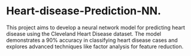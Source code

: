 # Heart-disease-Prediction-NN.
This project aims to develop a neural network model for predicting heart disease using the Cleveland Heart Disease dataset. The model demonstrates a 90% accuracy in classifying heart disease cases and explores advanced techniques like factor analysis for feature reduction.
